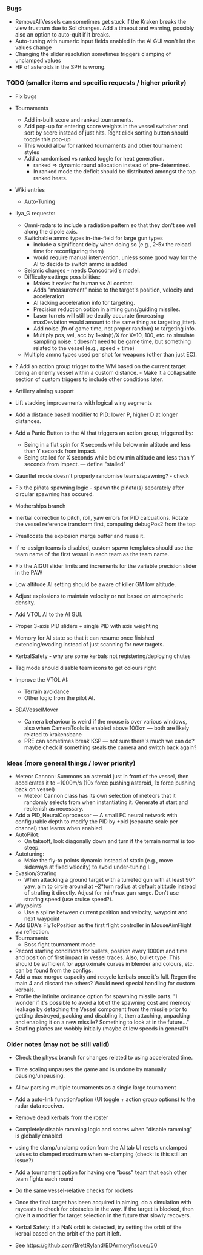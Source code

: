 ### Bugs
- RemoveAllVessels can sometimes get stuck if the Kraken breaks the view frustrum due to SoI changes. Add a timeout and warning, possibly also an option to auto-quit if it breaks.
- Auto-tuning with numeric input fields enabled in the AI GUI won't let the values change
- Changing the slider resolution sometimes triggers clamping of unclamped values
- HP of asteroids in the SPH is wrong.


### TODO (smaller items and specific requests / higher priority)
- Fix bugs

- Tournaments
    - Add in-built score and ranked tournaments.
    - Add pop-up for entering score weights in the vessel switcher and sort by score instead of just hits. Right click sorting button should toggle this pop-up
    - This would allow for ranked tournaments and other tournament styles
    - Add a randomised vs ranked toggle for heat generation.
        - ranked => dynamic round allocation instead of pre-determined.
        - In ranked mode the deficit should be distributed amongst the top ranked heats.

- Wiki entries
    - Auto-Tuning

- Ilya_G requests:
    - Omni-radars to include a radiation pattern so that they don't see well along the dipole axis.
    - Switchable ammo types in-the-field for large gun types
        - include a significant delay when doing so (e.g., 2-5x the reload time for reconfiguring them)
        - would require manual intervention, unless some good way for the AI to decide to switch ammo is added
    - Seismic charges - needs Concodroid's model.
    - Difficulty settings possibilities:
        - Makes it easier for human vs AI combat.
        - Adds "measurement" noise to the target's position, velocity and acceleration
        - AI lacking acceleration info for targeting.
        - Precision reduction option in aiming guns/guiding missiles.
        - Laser turrets will still be deadly accurate (increasing maxDeviation would amount to the same thing as targeting jitter).
        - Add noise (fn of game time, not proper random) to targeting info.
        - Multiply pos, vel, acc by 1+sin(t)/X for X=10, 100, etc. to simulate sampling noise. t doesn't need to be game time, but something related to the vessel (e.g., speed + time)
    - Multiple ammo types used per shot for weapons (other than just EC).

- ? Add an action group trigger to the WM based on the current target being an enemy vessel within a custom distance. - Make it a collapsable section of custom triggers to include other conditions later.
- Artillery aiming support
- Lift stacking improvements with logical wing segments
- Add a distance based modifier to PID: lower P, higher D at longer distances.
- Add a Panic Button to the AI that triggers an action group, triggered by:
    - Being in a flat spin for X seconds while below min altitude and less than Y seconds from impact.
    - Being stalled for X seconds while below min altitude and less than Y seconds from impact. — define "stalled"

- Gauntlet mode doesn't properly randomise teams/spawning? - check
- Fix the piñata spawning logic - spawn the piñata(s) separately after circular spawning has occured.
- Motherships branch
- Inertial correction to pitch, roll, yaw errors for PID calcuations. Rotate the vessel reference transform first, computing debugPos2 from the top 
- Preallocate the explosion merge buffer and reuse it.
- If re-assign teams is disabled, custom spawn templates should use the team name of the first vessel in each team as the team name.
- Fix the AIGUI slider limits and increments for the variable precision slider in the PAW
- Low altitude AI setting should be aware of killer GM low altitude.
- Adjust explosions to maintain velocity or not based on atmospheric density.
- Add VTOL AI to the AI GUI.
- Proper 3-axis PID sliders + single PID with axis weighting
- Memory for AI state so that it can resume once finished extending/evading instead of just scanning for new targets.
- KerbalSafety - why are some kerbals not registering/deploying chutes
- Tag mode should disable team icons to get colours right
- Improve the VTOL AI:
    - Terrain avoidance
    - Other logic from the pilot AI.

- BDAVesselMover
    - Camera behaviour is weird if the mouse is over various windows, also when CameraTools is enabled above 100km — both are likely related to krakensbane
    - PRE can sometimes break KSP — not sure there's much we can do? maybe check if something steals the camera and switch back again?


### Ideas (more general things / lower priority)
- Meteor Cannon: Summons an asteroid just in front of the vessel, then accelerates it to ~1000m/s (10x force pushing asteroid, 1x force pushing back on vessel)
    - Meteor Cannon class has its own selection of meteors that it randomly selects from when instantiating it. Generate at start and replenish as necessary.
- Add a PID_NeuralCoprocessor — A small FC neural network with configurable depth to modify the PID by ±pid (separate scale per channel) that learns when enabled
- AutoPilot:
    - On takeoff, look diagonally down and turn if the terrain normal is too steep.
- Autotuning:
    - Make the fly-to points dynamic instead of static (e.g., move sideways at fixed velocity) to avoid under-tuning I.
- Evasion/Strafing
    - When attacking a ground target with a turreted gun with at least 90° yaw, aim to circle around at ~2*turn radius at default altitude instead of strafing it directly. Adjust for min/max gun range. Don't use strafing speed (use cruise speed?).
- Waypoints
    - Use a spline between current position and velocity, waypoint and next waypoint 
- Add BDA's FlyToPosition as the first flight controller in MouseAimFlight via reflection.
- Tournaments
    - Boss fight tournament mode
- Record starting conditions for bullets, position every 1000m and time and position of first impact in vessel traces. Also, bullet type. This should be sufficient for approximate curves in blender and colours, etc. can be found from the configs.
- Add a max morgue capacity and recycle kerbals once it's full. Regen the main 4 and discard the others? Would need special handling for custom kerbals.
- Profile the infinite ordinance option for spawning missile parts. "I wonder if it's possible to avoid a lot of the spawning cost and memory leakage by detaching the Vessel component from the missile prior to getting destroyed, packing and disabling it, then attaching, unpacking and enabling it on a new missile? Something to look at in the future..."
- Strafing planes are wobbly initially (maybe at low speeds in general?)


### Older notes (may not be still valid)
- Check the physx branch for changes related to using accelerated time.
- Time scaling unpauses the game and is undone by manually pausing/unpausing.
- Allow parsing multiple tournaments as a single large tournament
- Add a auto-link function/option (UI toggle + action group options) to the radar data receiver.
- Remove dead kerbals from the roster
- Completely disable ramming logic and scores when "disable ramming" is globally enabled
- using the clamp/unclamp option from the AI tab UI resets unclamped values to clamped maximum when re-clamping (check: is this still an issue?)
- Add a tournament option for having one "boss" team that each other team fights each round
- Do the same vessel-relative checks for rockets
- Once the final target has been acquired in aiming, do a simulation with raycasts to check for obstacles in the way. If the target is blocked, then give it a modifier for target selection in the future that slowly recovers.
- Kerbal Safety: if a NaN orbit is detected, try setting the orbit of the kerbal based on the orbit of the part it left.


- See https://github.com/BrettRyland/BDArmory/issues/50
